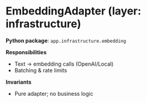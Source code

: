 # EmbeddingAdapter (layer: infrastructure)

**Python package**: `app.infrastructure.embedding`

**Responsibilities**

- Text → embedding calls (OpenAI/Local)
- Batching & rate limits

**Invariants**

- Pure adapter; no business logic


